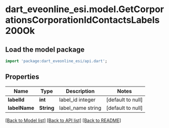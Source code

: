 # dart_eveonline_esi.model.GetCorporationsCorporationIdContactsLabels200Ok

## Load the model package
```dart
import 'package:dart_eveonline_esi/api.dart';
```

## Properties
Name | Type | Description | Notes
------------ | ------------- | ------------- | -------------
**labelId** | **int** | label_id integer | [default to null]
**labelName** | **String** | label_name string | [default to null]

[[Back to Model list]](../README.md#documentation-for-models) [[Back to API list]](../README.md#documentation-for-api-endpoints) [[Back to README]](../README.md)


